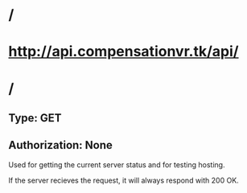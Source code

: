 # /
# http://api.compensationvr.tk/api/

# /
## Type: GET
## Authorization: None

Used for getting the current server status and for testing hosting.

If the server recieves the request, it will always respond with 200 OK.